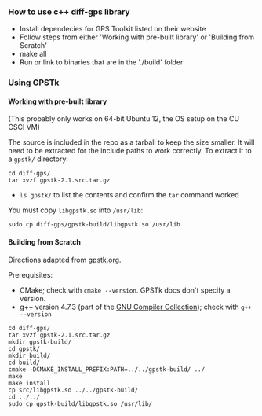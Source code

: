 ### How to use c++ diff-gps library

* Install dependecies for GPS Toolkit listed on their website
* Follow steps from either 'Working with pre-built library' or 'Building from Scratch'
* make all
* Run or link to binaries that are in the './build' folder


### Using GPSTk

#### Working with pre-built library

(This probably only works on 64-bit Ubuntu 12, the OS setup on the CU CSCI VM)

The source is included in the repo as a tarball to keep the size smaller. It
will need to be extracted for the include paths to work correctly. To extract it
to a `gpstk/` directory:
```
cd diff-gps/
tar xvzf gpstk-2.1.src.tar.gz
```
* `ls gpstk/` to list the contents and confirm the `tar` command worked

You must copy `libgpstk.so` into `/usr/lib`:

`sudo cp diff-gps/gpstk-build/libgpstk.so /usr/lib`

#### Building from Scratch

Directions adapted from [gpstk.org](http://www.gpstk.org/bin/view/Documentation/BuildingGPSTkUnderUnix).

Prerequisites:
* CMake; check with `cmake --version`. GPSTk docs don't specify a version.
* g++ version 4.7.3 (part of the [GNU Compiler Collection](http://gcc.gnu.org/)); check with `g++ --version`

```
cd diff-gps/
tar xvzf gpstk-2.1.src.tar.gz
mkdir gpstk-build/
cd gpstk/
mkdir build/
cd build/
cmake -DCMAKE_INSTALL_PREFIX:PATH=../../gpstk-build/ ../
make
make install
cp src/libgpstk.so ../../gpstk-build/
cd ../../
sudo cp gpstk-build/libgpstk.so /usr/lib/
```